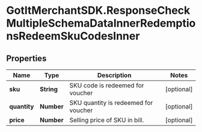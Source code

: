 # GotItMerchantSDK.ResponseCheckMultipleSchemaDataInnerRedemptionsRedeemSkuCodesInner

## Properties

Name | Type | Description | Notes
------------ | ------------- | ------------- | -------------
**sku** | **String** | SKU code is redeemed for voucher | [optional] 
**quantity** | **Number** | SKU quantity is redeemed for voucher | [optional] 
**price** | **Number** | Selling price of SKU in bill. | [optional] 


